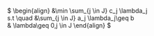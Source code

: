$
\begin{align}
&\min \sum_{j \in J} c_j \lambda_j\
s.t \quad &\sum_{j \in J} a_j \lambda_j\geq b \
& \lambda\geq 0,j \in J
\end{align}
$